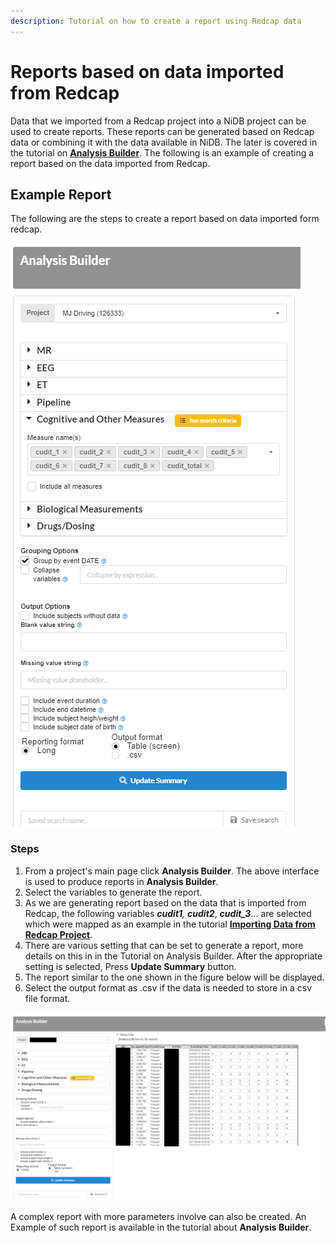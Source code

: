 ```yaml
---
description: Tutorial on how to create a report using Redcap data
---
```


# Reports based on data imported from Redcap

Data that we imported from a Redcap project into a NiDB project can be used to create reports. These reports can be generated based on Redcap data or combining it with the data available in NiDB. The later is covered in the tutorial on [**Analysis Builder**](../analysis-builder.md). The following is an example of creating a report based on the data imported from Redcap.

## Example Report

The following are the steps to create a report based on data imported form redcap.

![](<../../.gitbook/assets/image (1) (3) (1).png>)

### Steps

1. From a project's main page click **Analysis Builder**. The above interface is used to produce reports in **Analysis Builder**.
2. Select the variables to generate the report.&#x20;
3. As we are generating report based on the data that is imported from Redcap, the following variables _**cudit1**, **cudit2**_, _**cudit\_3**_... are selected which were mapped as an example in the tutorial [**Importing Data from Redcap Project**](importing-data-from-a-redcap-project.md).
4. There are various setting that can be set to generate a report, more details on this in in the Tutorial on Analysis Builder. After the appropriate setting is selected, Press **Update Summary** button.
5. The report similar to the one shown in the figure below will be displayed.
6. Select the output format as .csv if the data is needed to store in a csv file format.

![](<../../.gitbook/assets/image (10).png>)

A complex report with more parameters involve can also be created. An Example of such report is available in the tutorial about **Analysis Builder**.
